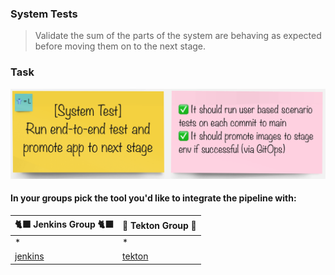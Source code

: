 ### System Tests
> Validate the sum of the parts of the system are behaving as expected before moving them on to the next stage.

### Task
![task-system-test](./images/task-system-test.png)

#### In your groups pick the tool you'd like to integrate the pipeline with:

| 🐈‍⬛ **Jenkins Group** 🐈‍⬛  |  🐅 **Tekton Group** 🐅 |
|-----------------------|----------------------------|
| *  | *  |
| [jenkins](3-revenge-of-the-automated-testing/10a-jenkins.md) | [tekton](3-revenge-of-the-automated-testing/10b-tekton.md) |
